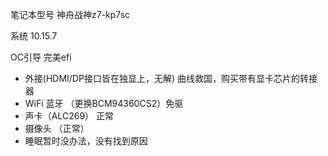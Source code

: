 笔记本型号  神舟战神z7-kp7sc

系统 	10.15.7

OC引导 完美efi

- 外接(HDMI/DP接口皆在独显上，无解) 曲线救国，购买带有显卡芯片的转接器
- WiFi 蓝牙 （更换BCM94360CS2）免驱
- 声卡（ALC269） 正常
- 摄像头 （正常）
- 睡眠暂时没办法，没有找到原因

